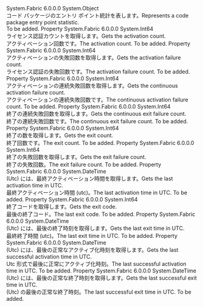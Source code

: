 <Type Name="CodePackageEntryPointStatistics" FullName="System.Fabric.Query.CodePackageEntryPointStatistics">
  <TypeSignature Language="C#" Value="public sealed class CodePackageEntryPointStatistics" />
  <TypeSignature Language="ILAsm" Value=".class public auto ansi sealed beforefieldinit CodePackageEntryPointStatistics extends System.Object" />
  <TypeSignature Language="DocId" Value="T:System.Fabric.Query.CodePackageEntryPointStatistics" />
  <TypeSignature Language="VB.NET" Value="Public NotInheritable Class CodePackageEntryPointStatistics" />
  <TypeSignature Language="F#" Value="type CodePackageEntryPointStatistics = class" />
  <AssemblyInfo>
    <AssemblyName>System.Fabric</AssemblyName>
    <AssemblyVersion>6.0.0.0</AssemblyVersion>
  </AssemblyInfo>
  <Base>
    <BaseTypeName>System.Object</BaseTypeName>
  </Base>
  <Interfaces />
  <Docs>
    <summary>
      <para><span data-ttu-id="e8857-101">コード パッケージのエントリ ポイント統計を表します。</span><span class="sxs-lookup"><span data-stu-id="e8857-101">Represents a code package entry point statistic.</span></span></para>
    </summary>
    <remarks>To be added.</remarks>
  </Docs>
  <Members>
    <Member MemberName="ActivationCount">
      <MemberSignature Language="C#" Value="public long ActivationCount { get; }" />
      <MemberSignature Language="ILAsm" Value=".property instance int64 ActivationCount" />
      <MemberSignature Language="DocId" Value="P:System.Fabric.Query.CodePackageEntryPointStatistics.ActivationCount" />
      <MemberSignature Language="VB.NET" Value="Public ReadOnly Property ActivationCount As Long" />
      <MemberSignature Language="F#" Value="member this.ActivationCount : int64" Usage="System.Fabric.Query.CodePackageEntryPointStatistics.ActivationCount" />
      <MemberType>Property</MemberType>
      <AssemblyInfo>
        <AssemblyName>System.Fabric</AssemblyName>
        <AssemblyVersion>6.0.0.0</AssemblyVersion>
      </AssemblyInfo>
      <ReturnValue>
        <ReturnType>System.Int64</ReturnType>
      </ReturnValue>
      <Docs>
        <summary>
          <para><span data-ttu-id="e8857-102">ライセンス認証カウントを取得します。</span><span class="sxs-lookup"><span data-stu-id="e8857-102">Gets the activation count.</span></span></para>
        </summary>
        <value>
          <para><span data-ttu-id="e8857-103">アクティベーション回数です。</span><span class="sxs-lookup"><span data-stu-id="e8857-103">The activation count.</span></span></para>
        </value>
        <remarks>To be added.</remarks>
      </Docs>
    </Member>
    <Member MemberName="ActivationFailureCount">
      <MemberSignature Language="C#" Value="public long ActivationFailureCount { get; }" />
      <MemberSignature Language="ILAsm" Value=".property instance int64 ActivationFailureCount" />
      <MemberSignature Language="DocId" Value="P:System.Fabric.Query.CodePackageEntryPointStatistics.ActivationFailureCount" />
      <MemberSignature Language="VB.NET" Value="Public ReadOnly Property ActivationFailureCount As Long" />
      <MemberSignature Language="F#" Value="member this.ActivationFailureCount : int64" Usage="System.Fabric.Query.CodePackageEntryPointStatistics.ActivationFailureCount" />
      <MemberType>Property</MemberType>
      <AssemblyInfo>
        <AssemblyName>System.Fabric</AssemblyName>
        <AssemblyVersion>6.0.0.0</AssemblyVersion>
      </AssemblyInfo>
      <ReturnValue>
        <ReturnType>System.Int64</ReturnType>
      </ReturnValue>
      <Docs>
        <summary>
          <para><span data-ttu-id="e8857-104">アクティベーションの失敗回数を取得します。</span><span class="sxs-lookup"><span data-stu-id="e8857-104">Gets the activation failure count.</span></span></para>
        </summary>
        <value>
          <para><span data-ttu-id="e8857-105">ライセンス認証の失敗回数です。</span><span class="sxs-lookup"><span data-stu-id="e8857-105">The activation failure count.</span></span></para>
        </value>
        <remarks>To be added.</remarks>
      </Docs>
    </Member>
    <Member MemberName="ContinuousActivationFailureCount">
      <MemberSignature Language="C#" Value="public long ContinuousActivationFailureCount { get; }" />
      <MemberSignature Language="ILAsm" Value=".property instance int64 ContinuousActivationFailureCount" />
      <MemberSignature Language="DocId" Value="P:System.Fabric.Query.CodePackageEntryPointStatistics.ContinuousActivationFailureCount" />
      <MemberSignature Language="VB.NET" Value="Public ReadOnly Property ContinuousActivationFailureCount As Long" />
      <MemberSignature Language="F#" Value="member this.ContinuousActivationFailureCount : int64" Usage="System.Fabric.Query.CodePackageEntryPointStatistics.ContinuousActivationFailureCount" />
      <MemberType>Property</MemberType>
      <AssemblyInfo>
        <AssemblyName>System.Fabric</AssemblyName>
        <AssemblyVersion>6.0.0.0</AssemblyVersion>
      </AssemblyInfo>
      <ReturnValue>
        <ReturnType>System.Int64</ReturnType>
      </ReturnValue>
      <Docs>
        <summary>
          <para><span data-ttu-id="e8857-106">アクティベーションの連続失敗回数を取得します。</span><span class="sxs-lookup"><span data-stu-id="e8857-106">Gets the continuous activation failure count.</span></span></para>
        </summary>
        <value>
          <para><span data-ttu-id="e8857-107">アクティベーションの連続失敗回数です。</span><span class="sxs-lookup"><span data-stu-id="e8857-107">The continuous activation failure count.</span></span></para>
        </value>
        <remarks>To be added.</remarks>
      </Docs>
    </Member>
    <Member MemberName="ContinuousExitFailureCount">
      <MemberSignature Language="C#" Value="public long ContinuousExitFailureCount { get; }" />
      <MemberSignature Language="ILAsm" Value=".property instance int64 ContinuousExitFailureCount" />
      <MemberSignature Language="DocId" Value="P:System.Fabric.Query.CodePackageEntryPointStatistics.ContinuousExitFailureCount" />
      <MemberSignature Language="VB.NET" Value="Public ReadOnly Property ContinuousExitFailureCount As Long" />
      <MemberSignature Language="F#" Value="member this.ContinuousExitFailureCount : int64" Usage="System.Fabric.Query.CodePackageEntryPointStatistics.ContinuousExitFailureCount" />
      <MemberType>Property</MemberType>
      <AssemblyInfo>
        <AssemblyName>System.Fabric</AssemblyName>
        <AssemblyVersion>6.0.0.0</AssemblyVersion>
      </AssemblyInfo>
      <ReturnValue>
        <ReturnType>System.Int64</ReturnType>
      </ReturnValue>
      <Docs>
        <summary>
          <para><span data-ttu-id="e8857-108">終了の連続失敗回数を取得します。</span><span class="sxs-lookup"><span data-stu-id="e8857-108">Gets the continuous exit failure count.</span></span></para>
        </summary>
        <value>
          <para><span data-ttu-id="e8857-109">終了の連続失敗回数です。</span><span class="sxs-lookup"><span data-stu-id="e8857-109">The continuous exit failure count.</span></span></para>
        </value>
        <remarks>To be added.</remarks>
      </Docs>
    </Member>
    <Member MemberName="ExitCount">
      <MemberSignature Language="C#" Value="public long ExitCount { get; }" />
      <MemberSignature Language="ILAsm" Value=".property instance int64 ExitCount" />
      <MemberSignature Language="DocId" Value="P:System.Fabric.Query.CodePackageEntryPointStatistics.ExitCount" />
      <MemberSignature Language="VB.NET" Value="Public ReadOnly Property ExitCount As Long" />
      <MemberSignature Language="F#" Value="member this.ExitCount : int64" Usage="System.Fabric.Query.CodePackageEntryPointStatistics.ExitCount" />
      <MemberType>Property</MemberType>
      <AssemblyInfo>
        <AssemblyName>System.Fabric</AssemblyName>
        <AssemblyVersion>6.0.0.0</AssemblyVersion>
      </AssemblyInfo>
      <ReturnValue>
        <ReturnType>System.Int64</ReturnType>
      </ReturnValue>
      <Docs>
        <summary>
          <para><span data-ttu-id="e8857-110">終了の数を取得します。</span><span class="sxs-lookup"><span data-stu-id="e8857-110">Gets the exit count.</span></span></para>
        </summary>
        <value>
          <para><span data-ttu-id="e8857-111">終了回数です。</span><span class="sxs-lookup"><span data-stu-id="e8857-111">The exit count.</span></span></para>
        </value>
        <remarks>To be added.</remarks>
      </Docs>
    </Member>
    <Member MemberName="ExitFailureCount">
      <MemberSignature Language="C#" Value="public long ExitFailureCount { get; }" />
      <MemberSignature Language="ILAsm" Value=".property instance int64 ExitFailureCount" />
      <MemberSignature Language="DocId" Value="P:System.Fabric.Query.CodePackageEntryPointStatistics.ExitFailureCount" />
      <MemberSignature Language="VB.NET" Value="Public ReadOnly Property ExitFailureCount As Long" />
      <MemberSignature Language="F#" Value="member this.ExitFailureCount : int64" Usage="System.Fabric.Query.CodePackageEntryPointStatistics.ExitFailureCount" />
      <MemberType>Property</MemberType>
      <AssemblyInfo>
        <AssemblyName>System.Fabric</AssemblyName>
        <AssemblyVersion>6.0.0.0</AssemblyVersion>
      </AssemblyInfo>
      <ReturnValue>
        <ReturnType>System.Int64</ReturnType>
      </ReturnValue>
      <Docs>
        <summary>
          <para><span data-ttu-id="e8857-112">終了の失敗回数を取得します。</span><span class="sxs-lookup"><span data-stu-id="e8857-112">Gets the exit failure count.</span></span></para>
        </summary>
        <value>
          <para><span data-ttu-id="e8857-113">終了の失敗回数。</span><span class="sxs-lookup"><span data-stu-id="e8857-113">The exit failure count.</span></span></para>
        </value>
        <remarks>To be added.</remarks>
      </Docs>
    </Member>
    <Member MemberName="LastActivationUtc">
      <MemberSignature Language="C#" Value="public DateTime LastActivationUtc { get; }" />
      <MemberSignature Language="ILAsm" Value=".property instance valuetype System.DateTime LastActivationUtc" />
      <MemberSignature Language="DocId" Value="P:System.Fabric.Query.CodePackageEntryPointStatistics.LastActivationUtc" />
      <MemberSignature Language="VB.NET" Value="Public ReadOnly Property LastActivationUtc As DateTime" />
      <MemberSignature Language="F#" Value="member this.LastActivationUtc : DateTime" Usage="System.Fabric.Query.CodePackageEntryPointStatistics.LastActivationUtc" />
      <MemberType>Property</MemberType>
      <AssemblyInfo>
        <AssemblyName>System.Fabric</AssemblyName>
        <AssemblyVersion>6.0.0.0</AssemblyVersion>
      </AssemblyInfo>
      <ReturnValue>
        <ReturnType>System.DateTime</ReturnType>
      </ReturnValue>
      <Docs>
        <summary>
          <para><span data-ttu-id="e8857-114">(Utc) には、最終アクティベーション時間を取得します。</span><span class="sxs-lookup"><span data-stu-id="e8857-114">Gets the last activation time in UTC.</span></span></para>
        </summary>
        <value>
          <para><span data-ttu-id="e8857-115">最終アクティベーション時間 (utc)。</span><span class="sxs-lookup"><span data-stu-id="e8857-115">The last activation time in UTC.</span></span></para>
        </value>
        <remarks>To be added.</remarks>
      </Docs>
    </Member>
    <Member MemberName="LastExitCode">
      <MemberSignature Language="C#" Value="public long LastExitCode { get; }" />
      <MemberSignature Language="ILAsm" Value=".property instance int64 LastExitCode" />
      <MemberSignature Language="DocId" Value="P:System.Fabric.Query.CodePackageEntryPointStatistics.LastExitCode" />
      <MemberSignature Language="VB.NET" Value="Public ReadOnly Property LastExitCode As Long" />
      <MemberSignature Language="F#" Value="member this.LastExitCode : int64" Usage="System.Fabric.Query.CodePackageEntryPointStatistics.LastExitCode" />
      <MemberType>Property</MemberType>
      <AssemblyInfo>
        <AssemblyName>System.Fabric</AssemblyName>
        <AssemblyVersion>6.0.0.0</AssemblyVersion>
      </AssemblyInfo>
      <ReturnValue>
        <ReturnType>System.Int64</ReturnType>
      </ReturnValue>
      <Docs>
        <summary>
          <para><span data-ttu-id="e8857-116">終了コードを取得します。</span><span class="sxs-lookup"><span data-stu-id="e8857-116">Gets the exit code.</span></span></para>
        </summary>
        <value>
          <para><span data-ttu-id="e8857-117">最後の終了コード。</span><span class="sxs-lookup"><span data-stu-id="e8857-117">The last exit code.</span></span></para>
        </value>
        <remarks>To be added.</remarks>
      </Docs>
    </Member>
    <Member MemberName="LastExitUtc">
      <MemberSignature Language="C#" Value="public DateTime LastExitUtc { get; }" />
      <MemberSignature Language="ILAsm" Value=".property instance valuetype System.DateTime LastExitUtc" />
      <MemberSignature Language="DocId" Value="P:System.Fabric.Query.CodePackageEntryPointStatistics.LastExitUtc" />
      <MemberSignature Language="VB.NET" Value="Public ReadOnly Property LastExitUtc As DateTime" />
      <MemberSignature Language="F#" Value="member this.LastExitUtc : DateTime" Usage="System.Fabric.Query.CodePackageEntryPointStatistics.LastExitUtc" />
      <MemberType>Property</MemberType>
      <AssemblyInfo>
        <AssemblyName>System.Fabric</AssemblyName>
        <AssemblyVersion>6.0.0.0</AssemblyVersion>
      </AssemblyInfo>
      <ReturnValue>
        <ReturnType>System.DateTime</ReturnType>
      </ReturnValue>
      <Docs>
        <summary>
          <para><span data-ttu-id="e8857-118">(Utc) には、最後の終了時刻を取得します。</span><span class="sxs-lookup"><span data-stu-id="e8857-118">Gets the last exit time in UTC.</span></span></para>
        </summary>
        <value>
          <para><span data-ttu-id="e8857-119">最終終了時間 (utc)。</span><span class="sxs-lookup"><span data-stu-id="e8857-119">The last exit time in UTC.</span></span></para>
        </value>
        <remarks>To be added.</remarks>
      </Docs>
    </Member>
    <Member MemberName="LastSuccessfulActivationUtc">
      <MemberSignature Language="C#" Value="public DateTime LastSuccessfulActivationUtc { get; }" />
      <MemberSignature Language="ILAsm" Value=".property instance valuetype System.DateTime LastSuccessfulActivationUtc" />
      <MemberSignature Language="DocId" Value="P:System.Fabric.Query.CodePackageEntryPointStatistics.LastSuccessfulActivationUtc" />
      <MemberSignature Language="VB.NET" Value="Public ReadOnly Property LastSuccessfulActivationUtc As DateTime" />
      <MemberSignature Language="F#" Value="member this.LastSuccessfulActivationUtc : DateTime" Usage="System.Fabric.Query.CodePackageEntryPointStatistics.LastSuccessfulActivationUtc" />
      <MemberType>Property</MemberType>
      <AssemblyInfo>
        <AssemblyName>System.Fabric</AssemblyName>
        <AssemblyVersion>6.0.0.0</AssemblyVersion>
      </AssemblyInfo>
      <ReturnValue>
        <ReturnType>System.DateTime</ReturnType>
      </ReturnValue>
      <Docs>
        <summary>
          <para><span data-ttu-id="e8857-120">(Utc) には、最後の正常なアクティブ化時刻を取得します。</span><span class="sxs-lookup"><span data-stu-id="e8857-120">Gets the last successful activation time in UTC.</span></span></para>
        </summary>
        <value>
          <para><span data-ttu-id="e8857-121">Utc 形式で最後に正常にアクティブ化時刻。</span><span class="sxs-lookup"><span data-stu-id="e8857-121">The last successful activation time in UTC.</span></span></para>
        </value>
        <remarks>To be added.</remarks>
      </Docs>
    </Member>
    <Member MemberName="LastSuccessfulExitUtc">
      <MemberSignature Language="C#" Value="public DateTime LastSuccessfulExitUtc { get; }" />
      <MemberSignature Language="ILAsm" Value=".property instance valuetype System.DateTime LastSuccessfulExitUtc" />
      <MemberSignature Language="DocId" Value="P:System.Fabric.Query.CodePackageEntryPointStatistics.LastSuccessfulExitUtc" />
      <MemberSignature Language="VB.NET" Value="Public ReadOnly Property LastSuccessfulExitUtc As DateTime" />
      <MemberSignature Language="F#" Value="member this.LastSuccessfulExitUtc : DateTime" Usage="System.Fabric.Query.CodePackageEntryPointStatistics.LastSuccessfulExitUtc" />
      <MemberType>Property</MemberType>
      <AssemblyInfo>
        <AssemblyName>System.Fabric</AssemblyName>
        <AssemblyVersion>6.0.0.0</AssemblyVersion>
      </AssemblyInfo>
      <ReturnValue>
        <ReturnType>System.DateTime</ReturnType>
      </ReturnValue>
      <Docs>
        <summary>
          <para><span data-ttu-id="e8857-122">(Utc) には、最後の正常な終了時刻を取得します。</span><span class="sxs-lookup"><span data-stu-id="e8857-122">Gets the last successful exit time in UTC.</span></span></para>
        </summary>
        <value>
          <para><span data-ttu-id="e8857-123">(Utc) の最後の正常な終了時刻。</span><span class="sxs-lookup"><span data-stu-id="e8857-123">The last successful exit time in UTC.</span></span></para>
        </value>
        <remarks>To be added.</remarks>
      </Docs>
    </Member>
  </Members>
</Type>